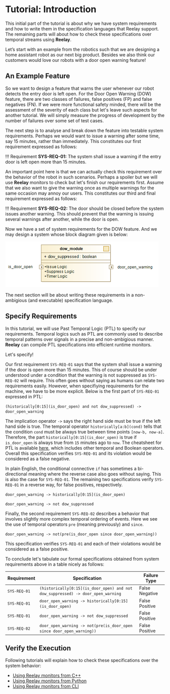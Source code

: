 # Tutorial: Introduction

This initial part of the tutorial is about why we have system requirements and how to write them in the specification languages that Reelay support. The remaining parts will about how to check these specifications over temporal streams using **Reelay**.

Let’s start with an example from the robotics such that we are designing a home assistant robot as our next big product. Besides we also think our customers would love our robots with a door open warning feature! 

## An Example Feature

So we want to design a feature that warns the user whenever our robot detects the entry door is left open. For the Door Open Warning (DOW) feature, there are two classes of failures, false positives (FP) and false negatives (FN). If we were more functional safety minded, there will be the assessment of the severity of each class but let's leave such aspects for another tutorial. We will simply measure the progress of development by the number of failures over some set of test cases.

The next step is to analyse and break down the feature into testable system requirements. Perhaps we would want to issue a warning after some time, say 15 minutes, rather than immediately. This constitutes our first requirement expressed as follows:

!!! Requirement
    **SYS-REQ-01:** The system shall issue a warning if the entry door is left open more than 15 minutes.

An important point here is that we can actually check this requirement over the behavior of the robot in such scenarios. Perhaps a spoiler but we will use **Reelay** monitors to check but let's finish our requirements first. Assume that we also want to give the warning once as multiple warnings for the same occasion may annoy our users. This constitutes our third and final requirement expressed as follows:

!!! Requirement
    **SYS-REQ-02:** The door should be closed before the system issues another warning. This should prevent that the warning is issuing several warnings after another, while the door is open.

Now we have a set of system requirements for the DOW feature. And we may design a system whose block diagram given is below:

![alt text](assets/gs_dow_diagram.png)

The next section will be about writing these requirements in a non-ambigious (and executable) specification language.

## Specify Requirements

In this tutorial, we will use Past Temporal Logic (PTL) to specify our requirements. Temporal logics such as PTL are commonly used to describe temporal patterns over signals in a precise and non-ambigious manner. **Reelay** can compile PTL specifications into efficient runtime monitors.

Let's specify!

Our first requirement `SYS-REQ-01` says that the system shall issue a warning if the door is open more than 15 minutes. This of course should be under understood under a condition that the warning is not suppressed as `SYS-REQ-02` will require. This often goes without saying as humans can relate two requirements easily. However, when specifiying requirements for the machine, we have to be more explicit. Below is the first part of `SYS-REQ-01` expressed in PTL:
```
(historically[0:15](is_door_open) and not dow_suppressed) -> door_open_warning
```
The implication operator `->` says the right hand side must be true if the left hand side is true. The temporal operator `historically[a:b](cond)` tells that the condition `cond` must be always true between time points `[now-b, now-a]`. Therefore, the part `historically[0:15](is_door_open)` is true if `is_door_open` is always true from `15` minutes ago to `now`. The cheatsheet for PTL is available [here](past_temporal_logic.md), which includes other temporal and Boolean operators. Overall this specification verifies `SYS-REQ-01` and its violation would be considered as a false negative. 

In plain English, the conditional connective `if` has sometimes a bi-directional meaning where the reverse case also goes without saying. This is also the case for `SYS-REQ-01`. The remaining two specifications verify `SYS-REQ-01` in a reverse way, for false positives, respectively. 
```
door_open_warning -> historically[0:15](is_door_open)
```
```
door_open_warning -> not dow_suppressed
```

Finally, the second requirement `SYS-REQ-02` describes a behavior that involves slightly more complex temporal ordering of events. Here we see the use of temporal operators `pre` (meaning previously) and `since`.
```
door_open_warning -> not(pre(is_door_open since door_open_warning))
```
This specification verifies `SYS-REQ-01` and each of their violations would be considered as a false positive.

To conclude let's tabulate our formal specifications obtained from system requirements above in a table nicely as follows:

| Requirement  | Specification                                                                    | Failure Type   |
|--------------|----------------------------------------------------------------------------------|----------------|
| `SYS-REQ-01` | `(historically[0:15](is_door_open) and not dow_suppressed) -> door_open_warning` | False Negative |
| `SYS-REQ-01` | `door_open_warning -> historically[0:15](is_door_open)`                          | False Positive |
| `SYS-REQ-01` | `door_open_warning -> not dow_suppressed`                                        | False Positive |
| `SYS-REQ-02` | `door_open_warning -> not(pre(is_door_open since door_open_warning))`            | False Positive |


## Verify the Execution

Following tutorials will explain how to check these specifications over the system behavior:

  * [Using Reelay monitors from C++](gs_cpp.md)
  * [Using Reelay monitors from Python](gs_python.md)
  * [Using Reelay monitors from CLI](gs_cli.md)
